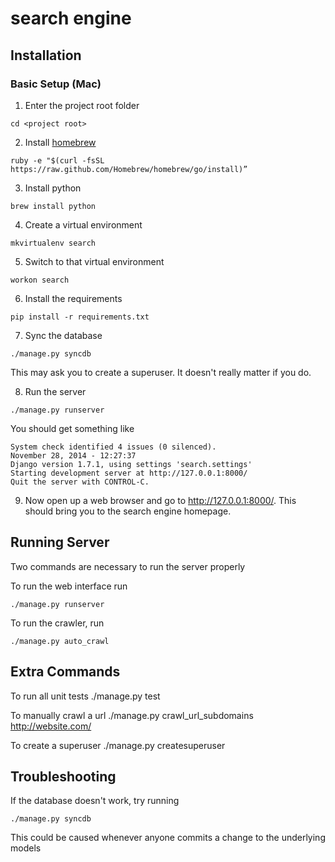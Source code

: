 search engine
=============


Installation
------------

### Basic Setup (Mac)
1. Enter the project root folder
```
cd <project root>
```

2. Install [homebrew](http://mxcl.github.com/homebrew/)
```
ruby -e "$(curl -fsSL https://raw.github.com/Homebrew/homebrew/go/install)”
```

3. Install python
```
brew install python
```

4. Create a virtual environment
```
mkvirtualenv search
```

5. Switch to that virtual environment
```
workon search
```

6. Install the requirements
```
pip install -r requirements.txt
```

7. Sync the database
```
./manage.py syncdb
```
This may ask you to create a superuser. It doesn't really matter if you do.

8. Run the server
```
./manage.py runserver
```

You should get something like
```
System check identified 4 issues (0 silenced).
November 28, 2014 - 12:27:37
Django version 1.7.1, using settings 'search.settings'
Starting development server at http://127.0.0.1:8000/
Quit the server with CONTROL-C.
```

9. Now open up a web browser and go to http://127.0.0.1:8000/. This should bring you to the search engine homepage.


Running Server
--------------

Two commands are necessary to run the server properly

To run the web interface run
```
./manage.py runserver
```

To run the crawler, run
```
./manage.py auto_crawl
```


Extra Commands
--------------

To run all unit tests
    ./manage.py test

To manually crawl a url
    ./manage.py crawl_url_subdomains <http://website.com/>

To create a superuser
    ./manage.py createsuperuser

Troubleshooting
---------------

If the database doesn't work, try running
```
./manage.py syncdb
```
This could be caused whenever anyone commits a change to the underlying models
